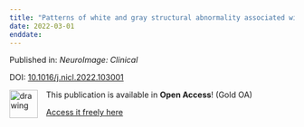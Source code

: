 ```yaml
---
title: "Patterns of white and gray structural abnormality associated with paediatric demyelinating disorders"
date: 2022-03-01
enddate:
---
```


Published in: *NeuroImage: Clinical*

DOI: [10.1016/j.nicl.2022.103001](https://doi.org/10.1016/j.nicl.2022.103001)

<img src="https://upload.wikimedia.org/wikipedia/commons/thumb/7/77/Open_Access_logo_PLoS_transparent.svg/800px-Open_Access_logo_PLoS_transparent.svg.png" alt="drawing" width="50" align="left"/> &nbsp;&nbsp;&nbsp;This publication is available in **Open Access**! (Gold OA)

&nbsp;&nbsp;&nbsp;<a href="https://doi.org/10.1016/j.nicl.2022.103001">Access it freely here</a>

